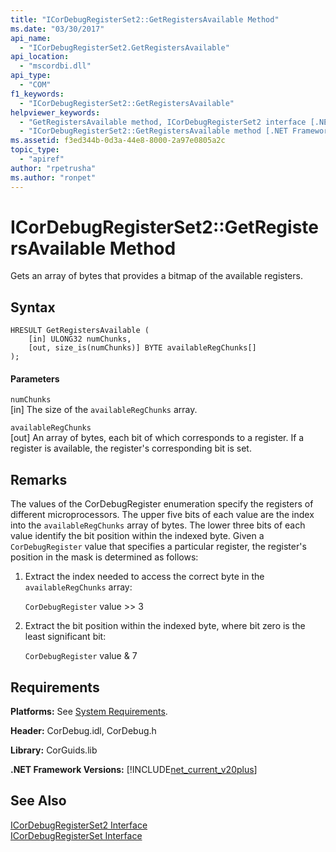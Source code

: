 ```yaml
---
title: "ICorDebugRegisterSet2::GetRegistersAvailable Method"
ms.date: "03/30/2017"
api_name: 
  - "ICorDebugRegisterSet2.GetRegistersAvailable"
api_location: 
  - "mscordbi.dll"
api_type: 
  - "COM"
f1_keywords: 
  - "ICorDebugRegisterSet2::GetRegistersAvailable"
helpviewer_keywords: 
  - "GetRegistersAvailable method, ICorDebugRegisterSet2 interface [.NET Framework debugging]"
  - "ICorDebugRegisterSet2::GetRegistersAvailable method [.NET Framework debugging]"
ms.assetid: f3ed344b-0d3a-44e8-8000-2a97e0805a2c
topic_type: 
  - "apiref"
author: "rpetrusha"
ms.author: "ronpet"
---
```

# ICorDebugRegisterSet2::GetRegistersAvailable Method
Gets an array of bytes that provides a bitmap of the available registers.  
  
## Syntax  
  
```  
HRESULT GetRegistersAvailable (  
    [in] ULONG32 numChunks,  
    [out, size_is(numChunks)] BYTE availableRegChunks[]  
);  
```  
  
#### Parameters  
 `numChunks`  
 [in] The size of the `availableRegChunks` array.  
  
 `availableRegChunks`  
 [out] An array of bytes, each bit of which corresponds to a register. If a register is available, the register's corresponding bit is set.  
  
## Remarks  
 The values of the CorDebugRegister enumeration specify the registers of different microprocessors. The upper five bits of each value are the index into the `availableRegChunks` array of bytes. The lower three bits of each value identify the bit position within the indexed byte. Given a `CorDebugRegister` value that specifies a particular register, the register's position in the mask is determined as follows:  
  
1. Extract the index needed to access the correct byte in the `availableRegChunks` array:  
  
    `CorDebugRegister` value >> 3  
  
2. Extract the bit position within the indexed byte, where bit zero is the least significant bit:  
  
    `CorDebugRegister` value & 7  
  
## Requirements  
 **Platforms:** See [System Requirements](../../../../docs/framework/get-started/system-requirements.md).  
  
 **Header:** CorDebug.idl, CorDebug.h  
  
 **Library:** CorGuids.lib  
  
 **.NET Framework Versions:** [!INCLUDE[net_current_v20plus](../../../../includes/net-current-v20plus-md.md)]  
  
## See Also  
 [ICorDebugRegisterSet2 Interface](../../../../docs/framework/unmanaged-api/debugging/icordebugregisterset2-interface.md)  
 [ICorDebugRegisterSet Interface](../../../../docs/framework/unmanaged-api/debugging/icordebugregisterset-interface.md)
